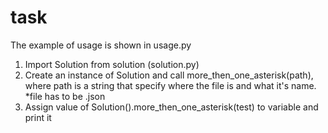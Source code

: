 # task

The example of usage is shown in usage.py
1. Import Solution from solution (solution.py)
2. Create an instance of Solution and call more_then_one_asterisk(path), where path is a string that specify where the file is and what it's name. *file has to be .json
3. Assign value of Solution().more_then_one_asterisk(test) to variable and print it
   

